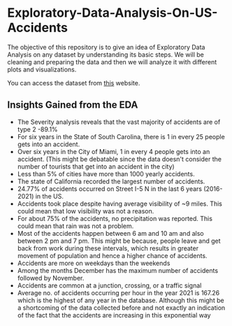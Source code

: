 # Exploratory-Data-Analysis-On-US-Accidents
The objective of this repository is to give an idea of Exploratory Data Analysis on any dataset by understanding its basic steps. We will be cleaning and preparing the data and then we will analyze it with different plots and visualizations.

You can access the dataset from [this](https://www.kaggle.com/datasets/sobhanmoosavi/us-accidents) website.

## Insights Gained from the EDA

 - The Severity analysis reveals that the vast majority of accidents are of type 2 -89.1%
 - For six years in the State of South Carolina, there is 1 in every 25 people gets into an accident.
 - Over six years in the City of Miami, 1 in every 4 people gets into an accident. 
   (This might be debatable since the data doesn't consider the number of tourists that get into an accident in the city)
 - Less than 5% of cities have more than 1000 yearly accidents.
 - The state of California recorded the largest number of accidents.
 - 24.77% of accidents occurred on Street I-5 N in the last 6 years (2016-2021) in the US.
 - Accidents took place despite having average visibility of ~9 miles. This could mean that low visibility was not a reason.
 - For about 75% of the accidents, no precipitation was reported. This could mean that rain was not a problem.
 - Most of the accidents happen between 6 am and 10 am and also between 2 pm and 7 pm. This might be because, people leave and get back from work during these intervals,      which results in greater movement of population and hence a higher chance of accidents.
 - Accidents are more on weekdays than the weekends
 - Among the months December has the maximum number of accidents followed by November.
 - Accidents are common at a junction, crossing, or a traffic signal
 - Average no. of accidents occurring per hour in the year 2021 is 167.26 which is the highest of any year in the database. Although this might be a shortcoming of the data collected before and not exactly an indication of the fact that the accidents are increasing in this exponential way

